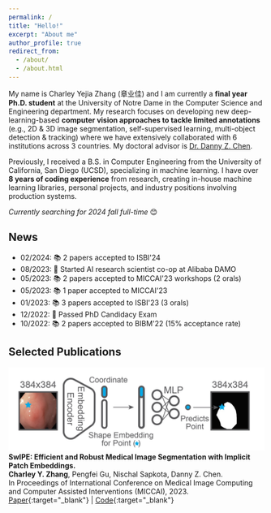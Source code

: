 ```yaml
---
permalink: /
title: "Hello!"
excerpt: "About me"
author_profile: true
redirect_from: 
  - /about/
  - /about.html
---
```



My name is Charley Yejia Zhang (章业佳) and I am currently a **final year Ph.D. student** at the University of Notre Dame in the Computer Science and Engineering department. My research focuses on developing new deep-learning-based **computer vision approaches to tackle limited annotations** (e.g., 2D & 3D image segmentation, self-supervised learning, multi-object detection & tracking) where we have extensively collaborated with 6 institutions across 3 countries. My doctoral advisor is [Dr. Danny Z. Chen](https://engineering.nd.edu/faculty/danny-chen/).

Previously, I received a B.S. in Computer Engineering from the University of California, San Diego (UCSD), specializing in machine learning. I have over **8 years of coding experience** from research, creating in-house machine learning libraries, personal projects, and industry positions involving production systems. 

*Currently searching for 2024 fall full-time* 😊  


News
------
* 02/2024: 📚 2 papers accepted to ISBI'24
* 08/2023: 💼 Started AI research scientist co-op at Alibaba DAMO
* 05/2023: 📚 2 papers accepted to MICCAI'23 workshops (2 orals)
* 05/2023: 📚 1 paper accepted to MICCAI'23
* 01/2023: 📚 3 papers accepted to ISBI'23 (3 orals)
* 12/2022: 🎉 Passed PhD Candidacy Exam
* 10/2022: 📚 2 papers accepted to BIBM'22 (15% acceptance rate)


Selected Publications
------

![SwIPE Image Overview](/images/pub_preview_swipe.png)
**SwIPE: Efficient and Robust Medical Image Segmentation with Implicit Patch Embeddings.**  
**Charley Y. Zhang**, Pengfei Gu, Nischal Sapkota, Danny Z. Chen.  
In Proceedings of International Conference on Medical Image Computing and Computer Assisted Interventions (MICCAI), 2023.  
[Paper](https://arxiv.org/abs/2307.12429){:target="_blank"} | [Code](https://github.com/charzharr/miccai23-swipe-implicit-segmentation){:target="_blank"}






